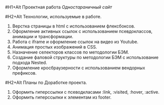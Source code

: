 #H1+Alt Проектная работа *Одностараничный сайт* 

#H2+Alt Технологии, используемые в работе. 
1. Верстка страницы в html c использованием флексбоксов. 
2. Оформление активных ссылок с использованием псевдоклассов, анимации и трансформации. 
3. Работа с iframe и оформление ссылок на видео из Youtube. 
4. Анимация простых изображений в CSS. 
5. Назначение селекторов классов по методологии БЭМ. 
6. Создание фаловой структуры по методологии БЭМ с использование подхода Nested. 
7. Оформление кросбраузерности с использованием вендорных префиксов. 

#H2+Alt Планы по Доработке проекта. 
1. Оформить гиперссылки с псеводкласами :link, :visited, :hover, :active. 
2. Оформить гиперссылки к элементам из footer. 